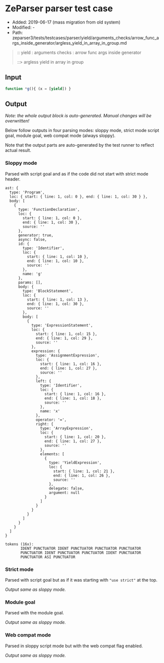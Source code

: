 # ZeParser parser test case

- Added: 2019-06-17 (mass migration from old system)
- Modified: -
- Path: zeparser3/tests/testcases/parser/yield/arguments_checks/arrow_func_args_inside_generator/argless_yield_in_array_in_group.md

> :: yield : arguments checks : arrow func args inside generator
>
> ::> argless yield in array in group

## Input

`````js
function *g(){ (x = [yield]) }
`````

## Output

_Note: the whole output block is auto-generated. Manual changes will be overwritten!_

Below follow outputs in four parsing modes: sloppy mode, strict mode script goal, module goal, web compat mode (always sloppy).

Note that the output parts are auto-generated by the test runner to reflect actual result.

### Sloppy mode

Parsed with script goal and as if the code did not start with strict mode header.

`````
ast: {
  type: 'Program',
  loc: { start: { line: 1, col: 0 }, end: { line: 1, col: 30 } },
  body: [
    {
      type: 'FunctionDeclaration',
      loc: {
        start: { line: 1, col: 0 },
        end: { line: 1, col: 30 },
        source: ''
      },
      generator: true,
      async: false,
      id: {
        type: 'Identifier',
        loc: {
          start: { line: 1, col: 10 },
          end: { line: 1, col: 10 },
          source: ''
        },
        name: 'g'
      },
      params: [],
      body: {
        type: 'BlockStatement',
        loc: {
          start: { line: 1, col: 13 },
          end: { line: 1, col: 30 },
          source: ''
        },
        body: [
          {
            type: 'ExpressionStatement',
            loc: {
              start: { line: 1, col: 15 },
              end: { line: 1, col: 29 },
              source: ''
            },
            expression: {
              type: 'AssignmentExpression',
              loc: {
                start: { line: 1, col: 16 },
                end: { line: 1, col: 27 },
                source: ''
              },
              left: {
                type: 'Identifier',
                loc: {
                  start: { line: 1, col: 16 },
                  end: { line: 1, col: 18 },
                  source: ''
                },
                name: 'x'
              },
              operator: '=',
              right: {
                type: 'ArrayExpression',
                loc: {
                  start: { line: 1, col: 20 },
                  end: { line: 1, col: 27 },
                  source: ''
                },
                elements: [
                  {
                    type: 'YieldExpression',
                    loc: {
                      start: { line: 1, col: 21 },
                      end: { line: 1, col: 26 },
                      source: ''
                    },
                    delegate: false,
                    argument: null
                  }
                ]
              }
            }
          }
        ]
      }
    }
  ]
}

tokens (16x):
       IDENT PUNCTUATOR IDENT PUNCTUATOR PUNCTUATOR PUNCTUATOR
       PUNCTUATOR IDENT PUNCTUATOR PUNCTUATOR IDENT PUNCTUATOR
       PUNCTUATOR ASI PUNCTUATOR
`````

### Strict mode

Parsed with script goal but as if it was starting with `"use strict"` at the top.

_Output same as sloppy mode._

### Module goal

Parsed with the module goal.

_Output same as sloppy mode._

### Web compat mode

Parsed in sloppy script mode but with the web compat flag enabled.

_Output same as sloppy mode._
